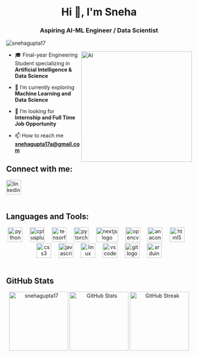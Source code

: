 [<img src="https://t4.ftcdn.net/jpg/06/14/07/29/360_F_614072928_PyAKKvqmlI2sWXl7eXSNq0jGJBsdPcyk.jpg" alt="MasterHead" width="100%" height="250" style="object-fit: cover; border-radius: 10px;">]: #


<div>
<h1 align="center">Hi 👋, I'm Sneha</h1>
<h3 align="center">Aspiring AI-ML Engineer / Data Scientist</h3>

<p align="left"> <img src="https://komarev.com/ghpvc/?username=snehagupta17&label=Profile_Views&color=0e75b6&style=flat" alt="snehagupta17" /> </p>
<img align = "right" alt = "AI" width = "300" src = "https://i.pinimg.com/originals/e7/26/c7/e726c74ac081eed50feee1433d12c998.gif">

- 🎓 Final-year Engineering Student specializing in **Artificial Intelligence & Data Science**

- 🌱 I’m currently exploring **Machine Learning and Data Science**

- 🤝 I’m looking for **Internship and Full Time Job Opportunity**

- 📫 How to reach me **snehagupta17a@gmail.com**
</div>

## Connect with me:
<div align="left">
<a href="https://linkedin.com/in/sneha-gupta17" target="blank"><img src="https://skillicons.dev/icons?i=linkedin" height="40" alt="linkedin logo"  /></a><img width="12" />
</div>
<br>

## Languages and Tools:
<div align="center">
  <img src="https://skillicons.dev/icons?i=py" height="40" alt="python logo"  />
  <img width="12" />
  <img src="https://skillicons.dev/icons?i=cpp" height="40" alt="cplusplus logo"  />
  <img width="12" />
  <img src="https://skillicons.dev/icons?i=tensorflow" height="40" alt="tensorflow logo"  />
  <img width="12" />
  <img src="https://skillicons.dev/icons?i=pytorch" height="40" alt="pytorch logo"  />
  <img width="12" />
  <img src="https://upload.wikimedia.org/wikipedia/commons/thumb/0/05/Scikit_learn_logo_small.svg/1280px-Scikit_learn_logo_small.svg.png" height="40" width ="60" alt="nextjs logo"  />
  <img width="12" />
  <img src="https://cdn.jsdelivr.net/gh/devicons/devicon/icons/opencv/opencv-original.svg" height="40" alt="opencv logo"  />
  <img width="12" />
  <img src="https://cdn.simpleicons.org/anaconda/44A833" height="40" alt="anaconda logo"  />
  <img width="12" />
  <img src="https://skillicons.dev/icons?i=html" height="40" alt="html5 logo"  />
  <img width="12" />
  <img src="https://skillicons.dev/icons?i=css" height="40" alt="css3 logo"  />
  <img width="12" />
  <img src="https://skillicons.dev/icons?i=js" height="40" alt="javascript logo"  />
  <img width="12" />
  <img src="https://skillicons.dev/icons?i=linux" height="40" alt="linux logo"  />
  <img width="12" />
  <img src="https://skillicons.dev/icons?i=vscode" height="40" alt="vscode logo"  />
  <img width="12" />
  <img src="https://skillicons.dev/icons?i=git" height="40" alt="git logo"  />
  <img width="12" />
  <img src="https://skillicons.dev/icons?i=arduino" height="40" alt="arduino logo"  />
</div>
<br>

## GitHub Stats
<div align="center">
<img src="https://github-readme-stats.vercel.app/api/top-langs?username=snehagupta17&show_icons=true&theme=radical&locale=en&layout=compact" alt="snehagupta17" height="160" alt="Top Languages" />
<img src="https://github-readme-stats.vercel.app/api?username=snehagupta17&show_icons=true&theme=radical&locale=en" height="160" alt="GitHub Stats" />
<img src="https://github-readme-streak-stats.herokuapp.com/?user=snehagupta17&theme=dark" height="160" alt="GitHub Streak" />

</div>


